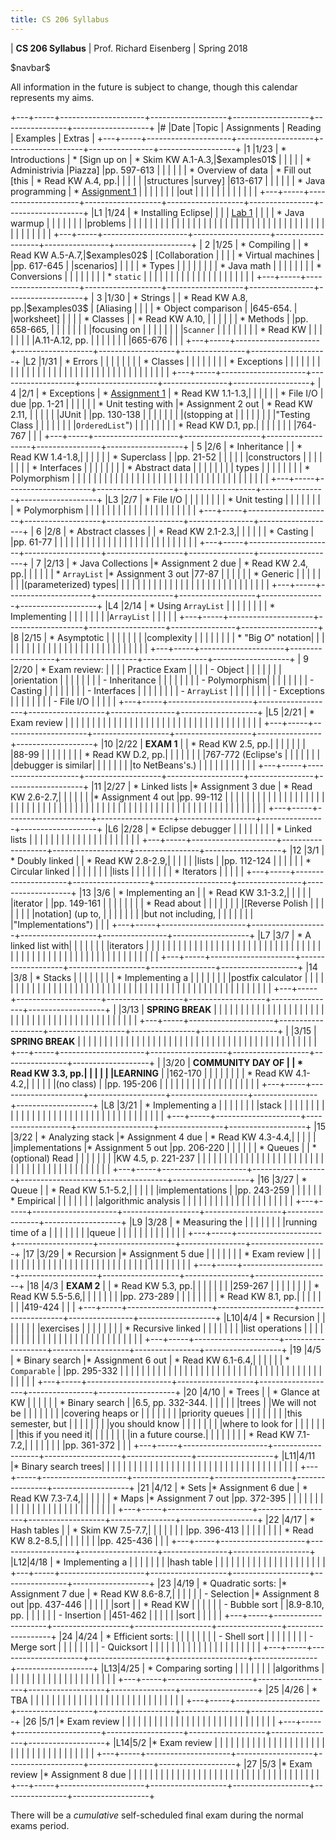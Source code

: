```yaml
---
title: CS 206 Syllabus
---
```


<div id="header">

| **CS 206 Syllabus**
| Prof. Richard Eisenberg
| Spring 2018

</div>

\$navbar\$

All information in the future is subject to change, though this calendar
represents my aims.

+---+-----+---------------------+-------------------+-------------------+----------------+-------------------+
|\# |Date |Topic                |  Assignments      | Reading           | Examples       |  Extras           |
+---+-----+---------------------+-------------------+-------------------+----------------+-------------------+
|1  |1/23 | * Introductions     | * [Sign up on     | * Skim KW A.1-A.3,|\$examples01\$  |                   |
|   |     | * Administrivia     |Piazza]            |pp. 597-613        |                |                   |
|   |     | * Overview of data  | * Fill out [this  | * Read KW A.4, pp.|                |                   |
|   |     |structures           |survey]            |613-617            |                |                   |
|   |     | * Java programming  | * [Assignment 1]  |                   |                |                   |
|   |     |                     |out                |                   |                |                   |
|   |     |                     |                   |                   |                |                   |
+---+-----+---------------------+-------------------+-------------------+----------------+-------------------+
|L1 |1/24 | * Installing Eclipse|                   |                   |                | [Lab 1]           |
|   |     | * Java warmup       |                   |                   |                |                   |
|   |     |problems             |                   |                   |                |                   |
|   |     |                     |                   |                   |                |                   |
|   |     |                     |                   |                   |                |                   |
|   |     |                     |                   |                   |                |                   |
|   |     |                     |                   |                   |                |                   |
|   |     |                     |                   |                   |                |                   |
+---+-----+---------------------+-------------------+-------------------+----------------+-------------------+
| 2 |1/25 | * Compiling         |                   | * Read KW A.5-A.7,|\$examples02\$  | [Collaboration    |
|   |     | * Virtual machines  |                   |pp. 617-645        |                |scenarios]         |
|   |     | * Types             |                   |                   |                |                   |
|   |     | * Java math         |                   |                   |                |                   |
|   |     | * Conversions       |                   |                   |                |                   |
|   |     | * `static`          |                   |                   |                |                   |
|   |     |                     |                   |                   |                |                   |
|   |     |                     |                   |                   |                |                   |
+---+-----+---------------------+-------------------+-------------------+----------------+-------------------+
| 3 |1/30 | * Strings           |                   | * Read KW A.8, pp.|\$examples03\$  | [Aliasing         |
|   |     | * Object comparison |                   |645-654.           |                |worksheet]         |
|   |     | * Classes           |                   | * Read KW A.10,   |                |                   |
|   |     | * Methods           |                   |pp. 658-665,       |                |                   |
|   |     |                     |                   |focusing on        |                |                   |
|   |     |                     |                   |`Scanner`          |                |                   |
|   |     |                     |                   | * Read KW         |                |                   |
|   |     |                     |                   |A.11-A.12, pp.     |                |                   |
|   |     |                     |                   |665-676            |                |                   |
+---+-----+---------------------+-------------------+-------------------+----------------+-------------------+
|L2 |1/31 | * Errors            |                   |                   |                |                   |
|   |     | * Classes           |                   |                   |                |                   |
|   |     | * Exceptions        |                   |                   |                |                   |
|   |     |                     |                   |                   |                |                   |
|   |     |                     |                   |                   |                |                   |
|   |     |                     |                   |                   |                |                   |
|   |     |                     |                   |                   |                |                   |
+---+-----+---------------------+-------------------+-------------------+----------------+-------------------+
| 4 |2/1  | * Exceptions        | * [Assignment 1]  | * Read KW 1.1-1.3,|                |                   |
|   |     | * File I/O          |        due        |pp. 1-21           |                |                   |
|   |     | * Unit testing with |* Assignment 2 out | * Read KW 2.11,   |                |                   |
|   |     |JUnit                |                   |pp. 130-138        |                |                   |
|   |     |                     |                   |(stopping at       |                |                   |
|   |     |                     |                   |"Testing Class     |                |                   |
|   |     |                     |                   |`OrderedList`")    |                |                   |
|   |     |                     |                   | * Read KW D.1, pp.|                |                   |
|   |     |                     |                   |764-767            |                |                   |
+---+-----+---------------------+-------------------+-------------------+----------------+-------------------+
| 5 |2/6  | * Inheritance       |                   | * Read KW 1.4-1.8,|                |                   |
|   |     | * Superclass        |                   |pp. 21-52          |                |                   |
|   |     |constructors         |                   |                   |                |                   |
|   |     | * Interfaces        |                   |                   |                |                   |
|   |     | * Abstract data     |                   |                   |                |                   |
|   |     |  types              |                   |                   |                |                   |
|   |     | * Polymorphism      |                   |                   |                |                   |
|   |     |                     |                   |                   |                |                   |
|   |     |                     |                   |                   |                |                   |
|   |     |                     |                   |                   |                |                   |
|   |     |                     |                   |                   |                |                   |
+---+-----+---------------------+-------------------+-------------------+----------------+-------------------+
|L3 |2/7  | * File I/O          |                   |                   |                |                   |
|   |     | * Unit testing      |                   |                   |                |                   |
|   |     | * Polymorphism      |                   |                   |                |                   |
|   |     |                     |                   |                   |                |                   |
|   |     |                     |                   |                   |                |                   |
+---+-----+---------------------+-------------------+-------------------+----------------+-------------------+
| 6 |2/8  | * Abstract classes  |                   | * Read KW 2.1-2.3,|                |                   |
|   |     | * Casting           |                   |pp. 61-77          |                |                   |
|   |     |                     |                   |                   |                |                   |
|   |     |                     |                   |                   |                |                   |
|   |     |                     |                   |                   |                |                   |
+---+-----+---------------------+-------------------+-------------------+----------------+-------------------+
| 7 |2/13 | * Java Collections  |* Assignment 2 due | * Read KW 2.4, pp.|                |                   |
|   |     | * `ArrayList`       |* Assignment 3 out |77-87              |                |                   |
|   |     | * Generic           |                   |                   |                |                   |
|   |     |(parameterized) types|                   |                   |                |                   |
|   |     |                     |                   |                   |                |                   |
|   |     |                     |                   |                   |                |                   |
|   |     |                     |                   |                   |                |                   |
+---+-----+---------------------+-------------------+-------------------+----------------+-------------------+
|L4 |2/14 | * Using `ArrayList` |                   |                   |                |                   |
|   |     | * Implementing      |                   |                   |                |                   |
|   |     |`ArrayList`          |                   |                   |                |                   |
+---+-----+---------------------+-------------------+-------------------+----------------+-------------------+
|8  |2/15 | * Asymptotic        |                   |                   |                |                   |
|   |     |complexity           |                   |                   |                |                   |
|   |     | * "Big $O$" notation|                   |                   |                |                   |
|   |     |                     |                   |                   |                |                   |
|   |     |                     |                   |                   |                |                   |
|   |     |                     |                   |                   |                |                   |
+---+-----+---------------------+-------------------+-------------------+----------------+-------------------+
| 9 |2/20 | * Exam review:      |                   |                   |                | Practice Exam     |
|   |     |       - Object      |                   |                   |                |                   |
|   |     |orientation          |                   |                   |                |                   |
|   |     |       - Inheritance |                   |                   |                |                   |
|   |     |       - Polymorphism|                   |                   |                |                   |
|   |     |       - Casting     |                   |                   |                |                   |
|   |     |       - Interfaces  |                   |                   |                |                   |
|   |     |       - `ArrayList` |                   |                   |                |                   |
|   |     |       - Exceptions  |                   |                   |                |                   |
|   |     |       - File I/O    |                   |                   |                |                   |
+---+-----+---------------------+-------------------+-------------------+----------------+-------------------+
|L5 |2/21 | * Exam review       |                   |                   |                |                   |
|   |     |                     |                   |                   |                |                   |
|   |     |                     |                   |                   |                |                   |
|   |     |                     |                   |                   |                |                   |
|   |     |                     |                   |                   |                |                   |
+---+-----+---------------------+-------------------+-------------------+----------------+-------------------+
|10 |2/22 | **EXAM 1**          |                   | * Read KW 2.5, pp.|                |                   |
|   |     |                     |                   |88-99              |                |                   |
|   |     |                     |                   | * Read KW D.2, pp.|                |                   |
|   |     |                     |                   |767-772 (Eclipse's |                |                   |
|   |     |                     |                   |debugger is similar|                |                   |
|   |     |                     |                   |to NetBeans's.)    |                |                   |
|   |     |                     |                   |                   |                |                   |
+---+-----+---------------------+-------------------+-------------------+----------------+-------------------+
|11 |2/27 | * Linked lists      |* Assignment 3 due | * Read KW 2.6-2.7,|                |                   |
|   |     |                     |* Assignment 4 out |pp. 99-112         |                |                   |
|   |     |                     |                   |                   |                |                   |
|   |     |                     |                   |                   |                |                   |
|   |     |                     |                   |                   |                |                   |
|   |     |                     |                   |                   |                |                   |
|   |     |                     |                   |                   |                |                   |
|   |     |                     |                   |                   |                |                   |
|   |     |                     |                   |                   |                |                   |
|   |     |                     |                   |                   |                |                   |
+---+-----+---------------------+-------------------+-------------------+----------------+-------------------+
|L6 |2/28 | * Eclipse debugger  |                   |                   |                |                   |
|   |     | * Linked lists      |                   |                   |                |                   |
|   |     |                     |                   |                   |                |                   |
|   |     |                     |                   |                   |                |                   |
+---+-----+---------------------+-------------------+-------------------+----------------+-------------------+
|12 |3/1  | * Doubly linked     |                   | * Read KW 2.8-2.9,|                |                   |
|   |     |lists                |                   |pp. 112-124        |                |                   |
|   |     | * Circular linked   |                   |                   |                |                   |
|   |     |lists                |                   |                   |                |                   |
|   |     | * Iterators         |                   |                   |                |                   |
+---+-----+---------------------+-------------------+-------------------+----------------+-------------------+
|13 |3/6  | * Implementing an   |                   | * Read KW 3.1-3.2,|                |                   |
|   |     |iterator             |                   |pp. 149-161        |                |                   |
|   |     |                     |                   | * Read about      |                |                   |
|   |     |                     |                   |[Reverse Polish    |                |                   |
|   |     |                     |                   |notation] (up to,  |                |                   |
|   |     |                     |                   |but not including, |                |                   |
|   |     |                     |                   |"Implementations") |                |                   |
+---+-----+---------------------+-------------------+-------------------+----------------+-------------------+
|L7 |3/7  | * A linked list with|                   |                   |                |                   |
|   |     |iterators            |                   |                   |                |                   |
|   |     |                     |                   |                   |                |                   |
|   |     |                     |                   |                   |                |                   |
|   |     |                     |                   |                   |                |                   |
|   |     |                     |                   |                   |                |                   |
|   |     |                     |                   |                   |                |                   |
|   |     |                     |                   |                   |                |                   |
|   |     |                     |                   |                   |                |                   |
+---+-----+---------------------+-------------------+-------------------+----------------+-------------------+
|14 |3/8  | * Stacks            |                   |                   |                |                   |
|   |     | * Implementing a    |                   |                   |                |                   |
|   |     |postfix calculator   |                   |                   |                |                   |
|   |     |                     |                   |                   |                |                   |
|   |     |                     |                   |                   |                |                   |
|   |     |                     |                   |                   |                |                   |
|   |     |                     |                   |                   |                |                   |
|   |     |                     |                   |                   |                |                   |
|   |     |                     |                   |                   |                |                   |
+---+-----+---------------------+-------------------+-------------------+----------------+-------------------+
|   |3/13 | **SPRING BREAK**    |                   |                   |                |                   |
|   |     |                     |                   |                   |                |                   |
|   |     |                     |                   |                   |                |                   |
|   |     |                     |                   |                   |                |                   |
|   |     |                     |                   |                   |                |                   |
|   |     |                     |                   |                   |                |                   |
+---+-----+---------------------+-------------------+-------------------+----------------+-------------------+
|   |3/15 | **SPRING BREAK**    |                   |                   |                |                   |
|   |     |                     |                   |                   |                |                   |
|   |     |                     |                   |                   |                |                   |
|   |     |                     |                   |                   |                |                   |
|   |     |                     |                   |                   |                |                   |
|   |     |                     |                   |                   |                |                   |
+---+-----+---------------------+-------------------+-------------------+----------------+-------------------+
|   |3/20 | **COMMUNITY DAY OF  |                   | * Read KW 3.3, pp.|                |                   |
|   |     |LEARNING**           |                   |162-170            |                |                   |
|   |     |                     |                   | * Read KW 4.1-4.2,|                |                   |
|   |     |(no class)           |                   |pp. 195-206        |                |                   |
|   |     |                     |                   |                   |                |                   |
|   |     |                     |                   |                   |                |                   |
+---+-----+---------------------+-------------------+-------------------+----------------+-------------------+
|L8 |3/21 | * Implementing a    |                   |                   |                |                   |
|   |     |stack                |                   |                   |                |                   |
|   |     |                     |                   |                   |                |                   |
|   |     |                     |                   |                   |                |                   |
|   |     |                     |                   |                   |                |                   |
|   |     |                     |                   |                   |                |                   |
+---+-----+---------------------+-------------------+-------------------+----------------+-------------------+
|15 |3/22 | * Analyzing stack   |* Assignment 4 due | * Read KW 4.3-4.4,|                |                   |
|   |     |implementations      |* Assignment 5 out |pp. 206-220        |                |                   |
|   |     | * Queues            |                   | * (optional) Read |                |                   |
|   |     |                     |                   |KW 4.5, p. 221-237 |                |                   |
|   |     |                     |                   |                   |                |                   |
|   |     |                     |                   |                   |                |                   |
|   |     |                     |                   |                   |                |                   |
|   |     |                     |                   |                   |                |                   |
|   |     |                     |                   |                   |                |                   |
+---+-----+---------------------+-------------------+-------------------+----------------+-------------------+
|16 |3/27 | * Queue             |                   | * Read KW 5.1-5.2,|                |                   |
|   |     |implementations      |                   |pp. 243-259        |                |                   |
|   |     | * Empirical         |                   |                   |                |                   |
|   |     |algorithmic analysis |                   |                   |                |                   |
|   |     |                     |                   |                   |                |                   |
|   |     |                     |                   |                   |                |                   |
+---+-----+---------------------+-------------------+-------------------+----------------+-------------------+
|L9 |3/28 | * Measuring the     |                   |                   |                |                   |
|   |     |running time of a    |                   |                   |                |                   |
|   |     |queue                |                   |                   |                |                   |
|   |     |                     |                   |                   |                |                   |
+---+-----+---------------------+-------------------+-------------------+----------------+-------------------+
|17 |3/29 | * Recursion         |* Assignment 5 due |                   |                |                   |
|   |     | * Exam review       |                   |                   |                |                   |
|   |     |                     |                   |                   |                |                   |
|   |     |                     |                   |                   |                |                   |
|   |     |                     |                   |                   |                |                   |
|   |     |                     |                   |                   |                |                   |
+---+-----+---------------------+-------------------+-------------------+----------------+-------------------+
|18 |4/3  | **EXAM 2**          |                   | * Read KW 5.3, pp.|                |                   |
|   |     |                     |                   |259-267            |                |                   |
|   |     |                     |                   | * Read KW 5.5-5.6,|                |                   |
|   |     |                     |                   |pp. 273-289        |                |                   |
|   |     |                     |                   | * Read KW 8.1, pp.|                |                   |
|   |     |                     |                   |419-424            |                |                   |
+---+-----+---------------------+-------------------+-------------------+----------------+-------------------+
|L10|4/4  | * Recursion         |                   |                   |                |                   |
|   |     |exercises            |                   |                   |                |                   |
|   |     | * Recursive linked  |                   |                   |                |                   |
|   |     |list operations      |                   |                   |                |                   |
|   |     |                     |                   |                   |                |                   |
|   |     |                     |                   |                   |                |                   |
|   |     |                     |                   |                   |                |                   |
+---+-----+---------------------+-------------------+-------------------+----------------+-------------------+
|19 |4/5  | * Binary search     |* Assignment 6 out | * Read KW 6.1-6.4,|                |                   |
|   |     | * `Comparable`      |                   |pp. 295-332        |                |                   |
|   |     |                     |                   |                   |                |                   |
|   |     |                     |                   |                   |                |                   |
|   |     |                     |                   |                   |                |                   |
|   |     |                     |                   |                   |                |                   |
|   |     |                     |                   |                   |                |                   |
+---+-----+---------------------+-------------------+-------------------+----------------+-------------------+
|20 |4/10 | * Trees             |                   | * Glance at KW    |                |                   |
|   |     | * Binary search     |                   |6.5, pp. 332-344.  |                |                   |
|   |     |trees                |                   |We will not be     |                |                   |
|   |     |                     |                   |covering heaps or  |                |                   |
|   |     |                     |                   |priority queues    |                |                   |
|   |     |                     |                   |this semester, but |                |                   |
|   |     |                     |                   |you should know    |                |                   |
|   |     |                     |                   |where to look for  |                |                   |
|   |     |                     |                   |this if you need it|                |                   |
|   |     |                     |                   |in a future course.|                |                   |
|   |     |                     |                   | * Read KW 7.1-7.2,|                |                   |
|   |     |                     |                   |pp. 361-372        |                |                   |
+---+-----+---------------------+-------------------+-------------------+----------------+-------------------+
|L11|4/11 |* Binary search trees|                   |                   |                |                   |
|   |     |                     |                   |                   |                |                   |
|   |     |                     |                   |                   |                |                   |
|   |     |                     |                   |                   |                |                   |
|   |     |                     |                   |                   |                |                   |
+---+-----+---------------------+-------------------+-------------------+----------------+-------------------+
|21 |4/12 | * Sets              |* Assignment 6 due | * Read KW 7.3-7.4,|                |                   |
|   |     | * Maps              |* Assignment 7 out |pp. 372-395        |                |                   |
|   |     |                     |                   |                   |                |                   |
|   |     |                     |                   |                   |                |                   |
|   |     |                     |                   |                   |                |                   |
+---+-----+---------------------+-------------------+-------------------+----------------+-------------------+
|22 |4/17 | * Hash tables       |                   | * Skim KW 7.5-7.7,|                |                   |
|   |     |                     |                   |pp. 396-413        |                |                   |
|   |     |                     |                   | * Read KW 8.2-8.5,|                |                   |
|   |     |                     |                   |pp. 425-436        |                |                   |
+---+-----+---------------------+-------------------+-------------------+----------------+-------------------+
|L12|4/18 | * Implementing a    |                   |                   |                |                   |
|   |     |hash table           |                   |                   |                |                   |
|   |     |                     |                   |                   |                |                   |
|   |     |                     |                   |                   |                |                   |
+---+-----+---------------------+-------------------+-------------------+----------------+-------------------+
|23 |4/19 | * Quadratic sorts:  |* Assignment 7 due | * Read KW 8.6-8.7,|                |                   |
|   |     |       - Selection   |* Assignment 8 out |pp. 437-446        |                |                   |
|   |     |sort                 |                   | * Read KW         |                |                   |
|   |     |       - Bubble sort |                   |8.9-8.10, pp.      |                |                   |
|   |     |       - Insertion   |                   |451-462            |                |                   |
|   |     |sort                 |                   |                   |                |                   |
+---+-----+---------------------+-------------------+-------------------+----------------+-------------------+
|24 |4/24 | * Efficient sorts:  |                   |                   |                |                   |
|   |     |       - Shell sort  |                   |                   |                |                   |
|   |     |       - Merge sort  |                   |                   |                |                   |
|   |     |       - Quicksort   |                   |                   |                |                   |
|   |     |                     |                   |                   |                |                   |
|   |     |                     |                   |                   |                |                   |
+---+-----+---------------------+-------------------+-------------------+----------------+-------------------+
|L13|4/25 | * Comparing sorting |                   |                   |                |                   |
|   |     |algorithms           |                   |                   |                |                   |
|   |     |                     |                   |                   |                |                   |
|   |     |                     |                   |                   |                |                   |
+---+-----+---------------------+-------------------+-------------------+----------------+-------------------+
|25 |4/26 | * TBA               |                   |                   |                |                   |
|   |     |                     |                   |                   |                |                   |
|   |     |                     |                   |                   |                |                   |
|   |     |                     |                   |                   |                |                   |
+---+-----+---------------------+-------------------+-------------------+----------------+-------------------+
|26 |5/1  |* Exam review        |                   |                   |                |                   |
|   |     |                     |                   |                   |                |                   |
|   |     |                     |                   |                   |                |                   |
|   |     |                     |                   |                   |                |                   |
+---+-----+---------------------+-------------------+-------------------+----------------+-------------------+
|L14|5/2  |* Exam review        |                   |                   |                |                   |
|   |     |                     |                   |                   |                |                   |
|   |     |                     |                   |                   |                |                   |
|   |     |                     |                   |                   |                |                   |
|   |     |                     |                   |                   |                |                   |
+---+-----+---------------------+-------------------+-------------------+----------------+-------------------+
|27 |5/3  |* Exam review        |* Assignment 8 due |                   |                |                   |
|   |     |                     |                   |                   |                |                   |
|   |     |                     |                   |                   |                |                   |
|   |     |                     |                   |                   |                |                   |
|   |     |                     |                   |                   |                |                   |
+---+-----+---------------------+-------------------+-------------------+----------------+-------------------+

There will be a *cumulative* self-scheduled final exam during the normal exams period.

[Sign up on Piazza]: https://piazza.com/brynmawr/spring2018/cs206
[this survey]: https://docs.google.com/forms/d/e/1FAIpQLSd5t9j-g-oRTGbv6UrEheki1m94nKv6qIQuO-7xGif7krptew/viewform?usp=sf_link
[Lab 1]: lab01/lab.html
[Reverse Polish notation]: https://en.wikipedia.org/wiki/Reverse_Polish_notation
[Assignment 1]: hw01/Warmup.pdf
[Collaboration scenarios]: 02/CollaborationScenarios.pdf
[Aliasing worksheet]: 03/Aliasing.pdf
